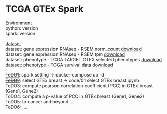 # TCGA GTEx Spark

Environment</br>
python: version</br>
spark: version</br>

[dataset][data]</br>
dataset: gene expression RNAseq - RSEM norm_count [download][RNAseqNC]</br>
dataset: gene expression RNAseq - RSEM tpm [download][RNAseqTPM]</br>
dataset: phenotype - TCGA TARGET GTEX selected phenotypes [download][phenotype]</br>
dataset: phenotype - TCGA survival data [download][survival]</br>

<strike>[ToDO1]</strike>: spark setting -> docker-compose up -d</br>
<strike>[ToDO2]</strike>: select GTEx breast -> code/01 select GTEx breast.ipynb</br>
ToDO3: compute pearson correlation coefficient (PCC) in GTEx breast (Gene1, Gene2)</br>
ToDO4: compute a p-value of PCC in GTEx breast (Gene1, Gene2)</br>
ToDO5: to cancer and beyond....</br>
ToDO6: ....</br>

[data]: https://xenabrowser.net/datapages/?cohort=TCGA%20TARGET%20GTEx&removeHub=https%3A%2F%2Fxena.treehouse.gi.ucsc.edu%3A443
[RNAseqNC]:https://toil-xena-hub.s3.us-east-1.amazonaws.com/download/TcgaTargetGtex_RSEM_Hugo_norm_count.gz
[RNAseqTPM]: https://toil-xena-hub.s3.us-east-1.amazonaws.com/download/TcgaTargetGtex_rsem_gene_tpm.gz
[phenotype]:https://toil-xena-hub.s3.us-east-1.amazonaws.com/download/TcgaTargetGTEX_phenotype.txt.gz
[survival]:https://toil-xena-hub.s3.us-east-1.amazonaws.com/download/TCGA_survival_data
[ToDO1]: docker.sh
[ToDO2]: ToDO2.ipynb